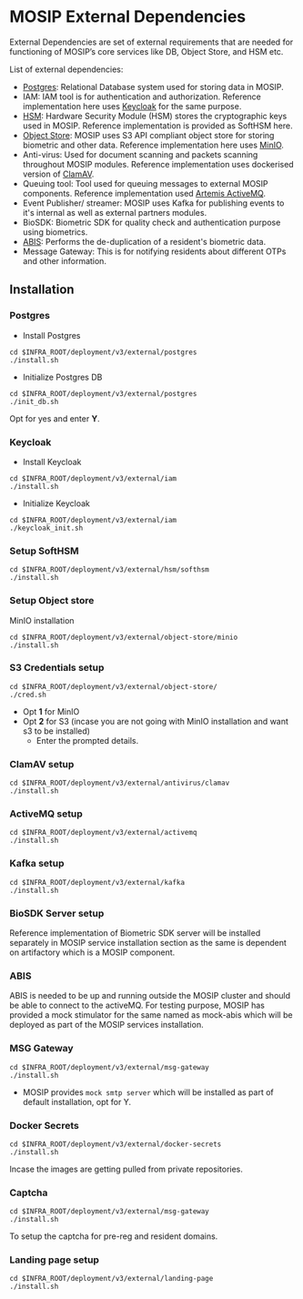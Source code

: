 # MOSIP External Dependencies

External Dependencies are set of external requirements that are needed for functioning of MOSIP’s core services like DB, Object Store, and HSM etc.

List of external dependencies:

* [Postgres](https://www.postgresql.org/): Relational Database system used for storing data in MOSIP.
* IAM: IAM tool is for authentication and authorization. Reference implementation here uses [Keycloak](https://www.keycloak.org/) for the same purpose.
* [HSM](https://en.wikipedia.org/wiki/Hardware_security_module): Hardware Security Module (HSM) stores the cryptographic keys used in MOSIP. Reference implementation is provided as SoftHSM here.
* [Object Store](https://en.wikipedia.org/wiki/Object_storage): MOSIP uses S3 API compliant object store for storing biometric and other data. Reference implementation here uses [MinIO](https://min.io/).
* Anti-virus: Used for document scanning and packets scanning throughout MOSIP modules. Reference implementation uses dockerised version of [ClamAV](https://www.clamav.net/).
* Queuing tool: Tool used for queuing messages to external MOSIP components. Reference implementation used [Artemis ActiveMQ](https://activemq.apache.org/components/artemis/).
* Event Publisher/ streamer: MOSIP uses Kafka for publishing events to it's internal as well as external partners modules.
* BioSDK: Biometric SDK for quality check and authentication purpose using biometrics.
* [ABIS](https://docs.mosip.io/1.2.0/biometrics/abis): Performs the de-duplication of a resident's biometric data.
* Message Gateway: This is for notifying residents about different OTPs and other information.

## Installation

### Postgres

* Install Postgres

~~~
cd $INFRA_ROOT/deployment/v3/external/postgres
./install.sh
~~~

* Initialize Postgres DB

~~~
cd $INFRA_ROOT/deployment/v3/external/postgres
./init_db.sh
~~~

Opt for yes and enter **Y**.

### Keycloak

* Install Keycloak

```
cd $INFRA_ROOT/deployment/v3/external/iam
./install.sh
```

* Initialize Keycloak

```
cd $INFRA_ROOT/deployment/v3/external/iam
./keycloak_init.sh
```

### Setup SoftHSM

```
cd $INFRA_ROOT/deployment/v3/external/hsm/softhsm
./install.sh
```

### Setup Object store

MinIO installation

```
cd $INFRA_ROOT/deployment/v3/external/object-store/minio
./install.sh
```
### S3 Credentials setup

```
cd $INFRA_ROOT/deployment/v3/external/object-store/
./cred.sh
```

* Opt **1** for MinIO
* Opt **2** for S3 (incase you are not going with MinIO installation and want s3 to be installed)
    * Enter the prompted details.

### ClamAV setup

```
cd $INFRA_ROOT/deployment/v3/external/antivirus/clamav
./install.sh
```

### ActiveMQ setup

```
cd $INFRA_ROOT/deployment/v3/external/activemq
./install.sh
```

### Kafka setup

```
cd $INFRA_ROOT/deployment/v3/external/kafka
./install.sh
```

### BioSDK Server setup

Reference implementation of Biometric SDK server will be installed separately in MOSIP service installation section as the same is dependent on artifactory which is a MOSIP component.

### ABIS

ABIS is needed to be up and running outside the MOSIP cluster and should be able to connect to the activeMQ. For testing purpose, MOSIP has provided a mock stimulator for the same named as mock-abis which will be deployed as part of the MOSIP services installation.

### MSG Gateway

```
cd $INFRA_ROOT/deployment/v3/external/msg-gateway
./install.sh
```
* MOSIP provides `mock smtp server` which will be installed as part of default installation, opt for Y.

### Docker Secrets

```
cd $INFRA_ROOT/deployment/v3/external/docker-secrets
./install.sh
```
Incase the images are getting pulled from private repositories.

### Captcha

```
cd $INFRA_ROOT/deployment/v3/external/msg-gateway
./install.sh
```
To setup the captcha for pre-reg and resident domains.

### Landing page setup

```
cd $INFRA_ROOT/deployment/v3/external/landing-page
./install.sh
```
